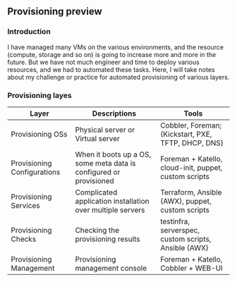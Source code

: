 ## Provisioning preview

### Introduction

I have managed many VMs on the various environments, and the resource (compute, storage and so on) is going to increase more and more in the future.
But we have not much engineer and time to deploy various resources, and we had to automated these tasks.
Here, I will take notes about my challenge or practice for automated provisioning of various layers.

### Provisioning layes

Layer | Descriptions | Tools
-|-|-
Provisioning OSs | Physical server or Virtual server | Cobbler, Foreman; (Kickstart, PXE, TFTP, DHCP, DNS)
Provisioning Configurations | When it boots up a OS, some meta data is configured or provisioned | Foreman + Katello, cloud-init, puppet, custom scripts
Provisioning Services | Complicated application installation over multiple servers | Terraform, Ansible (AWX), puppet, custom scripts
Provisioning Checks | Checking the provisioning results | testinfra, serverspec, custom scripts, Ansible (AWX)
Provisioning Management | Provisioning management console | Foreman + Katello, Cobbler + WEB-UI

